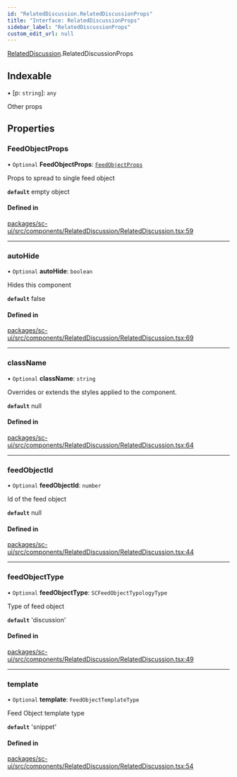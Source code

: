 ```yaml
---
id: "RelatedDiscussion.RelatedDiscussionProps"
title: "Interface: RelatedDiscussionProps"
sidebar_label: "RelatedDiscussionProps"
custom_edit_url: null
---
```


[RelatedDiscussion](../modules/RelatedDiscussion.md).RelatedDiscussionProps

## Indexable

▪ [p: `string`]: `any`

Other props

## Properties

### FeedObjectProps

• `Optional` **FeedObjectProps**: [`FeedObjectProps`](FeedObject.FeedObjectProps.md)

Props to spread to single feed object

**`default`** empty object

#### Defined in

[packages/sc-ui/src/components/RelatedDiscussion/RelatedDiscussion.tsx:59](https://github.com/selfcommunity/community-ui/blob/67100aa/packages/sc-ui/src/components/RelatedDiscussion/RelatedDiscussion.tsx#L59)

___

### autoHide

• `Optional` **autoHide**: `boolean`

Hides this component

**`default`** false

#### Defined in

[packages/sc-ui/src/components/RelatedDiscussion/RelatedDiscussion.tsx:69](https://github.com/selfcommunity/community-ui/blob/67100aa/packages/sc-ui/src/components/RelatedDiscussion/RelatedDiscussion.tsx#L69)

___

### className

• `Optional` **className**: `string`

Overrides or extends the styles applied to the component.

**`default`** null

#### Defined in

[packages/sc-ui/src/components/RelatedDiscussion/RelatedDiscussion.tsx:64](https://github.com/selfcommunity/community-ui/blob/67100aa/packages/sc-ui/src/components/RelatedDiscussion/RelatedDiscussion.tsx#L64)

___

### feedObjectId

• `Optional` **feedObjectId**: `number`

Id of the feed object

**`default`** null

#### Defined in

[packages/sc-ui/src/components/RelatedDiscussion/RelatedDiscussion.tsx:44](https://github.com/selfcommunity/community-ui/blob/67100aa/packages/sc-ui/src/components/RelatedDiscussion/RelatedDiscussion.tsx#L44)

___

### feedObjectType

• `Optional` **feedObjectType**: `SCFeedObjectTypologyType`

Type of  feed object

**`default`** 'discussion'

#### Defined in

[packages/sc-ui/src/components/RelatedDiscussion/RelatedDiscussion.tsx:49](https://github.com/selfcommunity/community-ui/blob/67100aa/packages/sc-ui/src/components/RelatedDiscussion/RelatedDiscussion.tsx#L49)

___

### template

• `Optional` **template**: `FeedObjectTemplateType`

Feed Object template type

**`default`** 'snippet'

#### Defined in

[packages/sc-ui/src/components/RelatedDiscussion/RelatedDiscussion.tsx:54](https://github.com/selfcommunity/community-ui/blob/67100aa/packages/sc-ui/src/components/RelatedDiscussion/RelatedDiscussion.tsx#L54)
